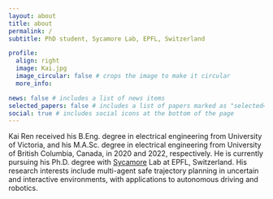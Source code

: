 ```yaml
---
layout: about
title: about
permalink: /
subtitle: PhD student, Sycamore Lab, EPFL, Switzerland

profile:
  align: right
  image: Kai.jpg
  image_circular: false # crops the image to make it circular
  more_info:

news: false # includes a list of news items
selected_papers: false # includes a list of papers marked as "selected={true}"
social: true # includes social icons at the bottom of the page
---
```


Kai Ren received his B.Eng. degree in electrical engineering from University of Victoria, and his M.A.Sc. degree in electrical engineering from University of British Columbia, Canada, in 2020 and 2022, respectively. He is currently pursuing his Ph.D. degree with [Sycamore](https://www.epfl.ch/labs/sycamore/) Lab at EPFL, Switzerland. His research interests include multi-agent safe trajectory planning in uncertain and interactive environments, with applications to autonomous driving and robotics.
